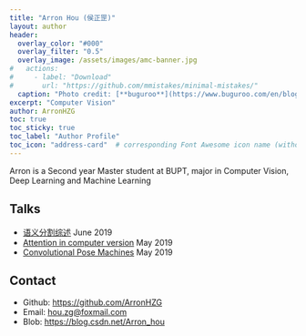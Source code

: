 ```yaml
---
title: "Arron Hou (侯正罡)"
layout: author
header:
  overlay_color: "#000"
  overlay_filter: "0.5"
  overlay_image: /assets/images/amc-banner.jpg
#   actions:
#     - label: "Download"
#       url: "https://github.com/mmistakes/minimal-mistakes/"
  caption: "Photo credit: [**buguroo**](https://www.buguroo.com/en/blog/topic/ai)"
excerpt: "Computer Vision"
author: ArronHZG
toc: true
toc_sticky: true
toc_label: "Author Profile"
toc_icon: "address-card"  # corresponding Font Awesome icon name (without fa prefix)
---
```


Arron is a Second year Master student at BUPT, major in Computer Vision, Deep Learning and Machine Learning

<!-- ## Open Source Projects -->

## Talks

- [语义分割综述](https://blog.csdn.net/Arron_hou/article/details/94134049) June 2019
- [Attention in computer version](https://blog.csdn.net/Arron_hou/article/details/95676716) May 2019
- [Convolutional Pose Machines](https://arxiv.org/abs/1602.00134) May 2019

## Contact

- Github: <https://github.com/ArronHZG>
- Email: <hou.zg@foxmail.com>
- Blob: <https://blog.csdn.net/Arron_hou>
  